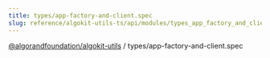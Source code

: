 ```yaml
---
title: types/app-factory-and-client.spec
slug: reference/algokit-utils-ts/api/modules/types_app_factory_and_client_spec
---
```

[@algorandfoundation/algokit-utils](/reference/algokit-utils-ts/api/overview) / types/app-factory-and-client.spec